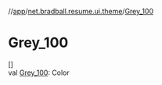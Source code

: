 //[app](../../index.md)/[net.bradball.resume.ui.theme](index.md)/[Grey_100](-grey_100.md)

# Grey_100

[]\
val [Grey_100](-grey_100.md): Color
